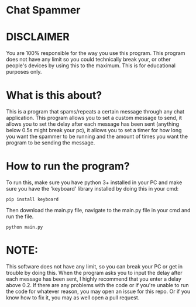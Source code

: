 # Chat Spammer

# DISCLAIMER
You are 100% responsible for the way you use this program. This program does not have any limit so you could technically break your, or other people's devices by using this to the maximum. This is for educational purposes only.


# What is this about?
This is a program that spams/repeats a certain message through any chat application. This program allows you to set a custom message to send, it allows you to set the delay after each message has been sent (anything below 0.5s might break your pc), it allows you to set a timer for how long you want the spammer to be running and the amount of times you want the program to be sending the message.

# How to run the program?
To run this, make sure you have python 3+ installed in your PC and make sure you have the 'keyboard' library installed by doing this in your cmd:
```
pip install keyboard
```

Then download the main.py file, navigate to the main.py file in your cmd and run the file.

```
python main.py
```

# NOTE:
This software does not have any limit, so you can break your PC or get in trouble by doing this. When the program asks you to input the delay after each message has been sent, I highly recommend that you enter a delay above 0.2.
If there are any problems with the code or if you're unable to run the code for whatever reason, you may open an issue for this repo. Or if you know how to fix it, you may as well open a pull request.
